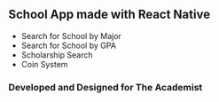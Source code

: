 ## School App made with React Native

* Search for School by Major
* Search for School by GPA
* Scholarship Search
* Coin System

### Developed and Designed for The Academist